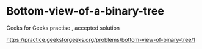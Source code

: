 # Bottom-view-of-a-binary-tree
Geeks for Geeks practise , accepted solution

https://practice.geeksforgeeks.org/problems/bottom-view-of-binary-tree/1
